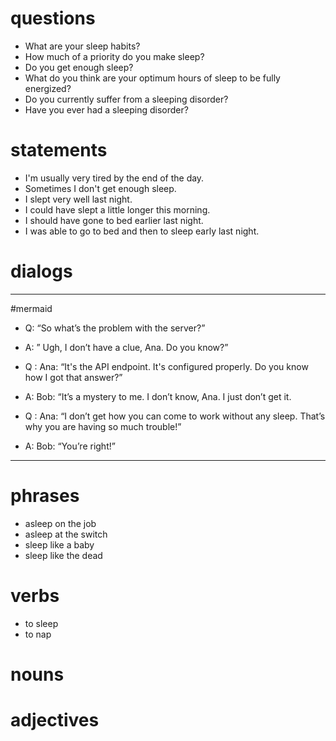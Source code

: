 # questions
- What are your sleep habits?
- How much of a priority do you make sleep?
- Do you get enough sleep?
- What do you think are your optimum hours of sleep to be fully energized?
- Do you currently suffer from a sleeping disorder? 
- Have you ever had a sleeping disorder?


# statements
- I'm usually very tired by the end of the day.
- Sometimes I don't get enough sleep.
- I slept very well last night.
- I could have slept a little longer this morning.
- I should have gone to bed earlier last night.
- I was able to go to bed and then to sleep early last night.


# dialogs
---
#mermaid 
- Q:  “So what’s the problem with the server?” 

- A:  ” Ugh, I don’t have a clue, Ana. Do you know?”

- Q : Ana: “It's the API endpoint. It's configured properly. Do you know how I got that answer?”

- A:  Bob: “It’s a mystery to me. I don’t know, Ana. I just don’t get it. 

- Q : Ana: “I don’t get how you can come to work without any sleep. That’s why you are having so much trouble!” 

- A:  Bob: “You’re right!”

---

# phrases
- asleep on the job
- asleep at the switch
- sleep like a baby
- sleep like the dead



# verbs
- to sleep
- to nap

# nouns

# adjectives